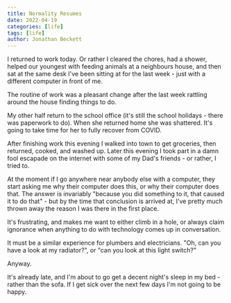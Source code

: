 ```yaml
---
title: Normality Resumes
date: 2022-04-19
categories: [life]
tags: [life]
author: Jonathan Beckett
---
```


I returned to work today. Or rather I cleared the chores, had a shower, helped our youngest with feeding animals at a neighbours house, and then sat at the same desk I've been sitting at for the last week - just with a different computer in front of me.

The routine of work was a pleasant change after the last week rattling around the house finding things to do.

My other half return to the school office (it's still the school holidays - there was paperwork to do). When she returned home she was shattered. It's going to take time for her to fully recover from COVID.

After finishing work this evening I walked into town to get groceries, then returned, cooked, and washed up. Later this evening I took part in a damn fool escapade on the internet with some of my Dad's friends - or rather, I tried to.

At the moment if I go anywhere near anybody else with a computer, they start asking me why their computer does this, or why their computer does that. The answer is invariably "because you did something to it, that caused it to do that" - but by the time that conclusion is arrived at, I've pretty much thrown away the reason I was there in the first place.

It's frustrating, and makes me want to either climb in a hole, or always claim ignorance when anything to do with technology comes up in conversation.

It must be a similar experience for plumbers and electricians. "Oh, can you have a look at my radiator?", or "can you look at this light switch?"

Anyway.

It's already late, and I'm about to go get a decent night's sleep in my bed - rather than the sofa. If I get sick over the next few days I'm not going to be happy.